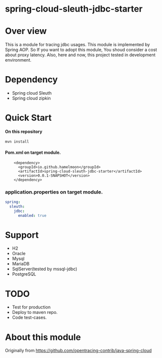 # spring-cloud-sleuth-jdbc-starter

# Over view
This is a module for tracing jdbc usages.
This module is implemented by Spring AOP. So If you want to adopt this module, You shoud consider a cost about proxy latency.
Also, here and now, this project tested in development environment. 

# Dependency
* Spring cloud Sleuth
* Spring cloud zipkin

# Quick Start
####  On this repository
```
mvn install
```
#### Pom.xml on target module.
```
    <dependency>
      <groupId>io.github.hamelmoon</groupId>
      <artifactId>spring-cloud-sleuth-jdbc-starter</artifactId>
      <version>0.0.1-SNAPSHOT</version>
    </dependency>
```
### application.properties on target module.
```yaml
spring:
  sleuth:
    jdbc:
      enabled: true
```

# Support
* H2 
* Oracle
* Mysql
* MariaDB
* SqlServer(tested by mssql-jdbc)
* PostgreSQL

# TODO
* Test for production
* Deploy to maven repo.
* Code test-cases.

# About this module
Originally from <https://github.com/opentracing-contrib/java-spring-cloud>